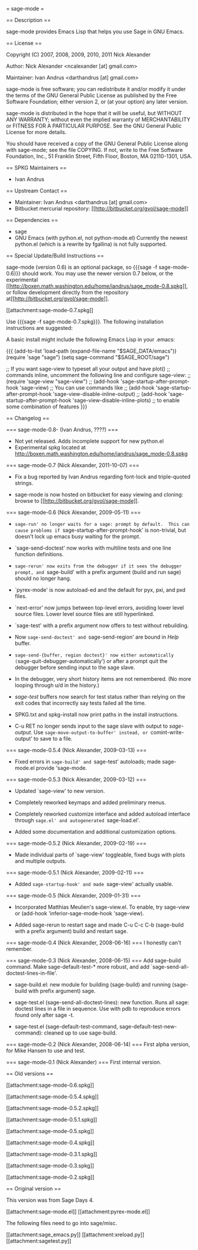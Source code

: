 = sage-mode =

== Description ==

sage-mode provides Emacs Lisp that helps you use Sage in GNU Emacs.

== License ==

Copyright (C) 2007, 2008, 2009, 2010, 2011  Nick Alexander

Author: Nick Alexander <ncalexander [at] gmail.com>

Maintainer: Ivan Andrus <darthandrus  [at] gmail.com>

sage-mode is free software; you can redistribute it and/or modify
it under the terms of the GNU General Public License as published by
the Free Software Foundation; either version 2, or (at your option)
any later version.

sage-mode is distributed in the hope that it will be useful,
but WITHOUT ANY WARRANTY; without even the implied warranty of
MERCHANTABILITY or FITNESS FOR A PARTICULAR PURPOSE.  See the
GNU General Public License for more details.

You should have received a copy of the GNU General Public License
along with sage-mode; see the file COPYING.  If not, write to the
Free Software Foundation, Inc., 51 Franklin Street, Fifth Floor,
Boston, MA 02110-1301, USA.

== SPKG Maintainers ==

 * Ivan Andrus

== Upstream Contact ==

 * Maintainer: Ivan Andrus <darthandrus [at] gmail.com>
 * Bitbucket mercurial repository: [[http://bitbucket.org/gvol/sage-mode]]

== Dependencies ==

 * sage
 * GNU Emacs (with python.el, not python-mode.el)  Currently the newest python.el (which is a rewrite by fgallina) is not fully supported.

== Special Update/Build Instructions ==

sage-mode (version 0.6) is an optional package, so {{{sage -f sage-mode-0.6}}} should work.  You may use the newer version 0.7 below, or the experimental [[http://boxen.math.washington.edu/home/iandrus/sage_mode-0.8.spkg]], or follow development directly from the repository at[[http://bitbucket.org/gvol/sage-mode]].

[[attachment:sage-mode-0.7.spkg]]

Use {{{sage -f sage-mode-0.7.spkg}}}.  The following installation instructions are suggested:

A basic install might include the following Emacs Lisp in your .emacs:

{{{
(add-to-list 'load-path (expand-file-name "$SAGE_DATA/emacs"))
(require 'sage "sage")
(setq sage-command "$SAGE_ROOT/sage")

;; If you want sage-view to typeset all your output and have plot()
;; commands inline, uncomment the following line and configure sage-view:
;; (require 'sage-view "sage-view")
;; (add-hook 'sage-startup-after-prompt-hook 'sage-view)
;; You can use commands like
;; (add-hook 'sage-startup-after-prompt-hook 'sage-view-disable-inline-output)
;; (add-hook 'sage-startup-after-prompt-hook 'sage-view-disable-inline-plots)
;; to enable some combination of features
}}}

== Changelog ==

=== sage-mode-0.8- (Ivan Andrus, ????) ===
* Not yet released.  Adds incomplete support for new python.el
* Experimental spkg located at http://boxen.math.washington.edu/home/iandrus/sage_mode-0.8.spkg

=== sage-mode-0.7 (Nick Alexander, 2011-10-07) ===
* Fix a bug reported by Ivan Andrus regarding font-lock and
triple-quoted strings.

* sage-mode is now hosted on bitbucket for easy viewing and cloning:
browse to [[http://bitbucket.org/gvol/sage-mode]].

=== sage-mode-0.6 (Nick Alexander, 2009-05-11) ===
* `sage-run' no longer waits for a sage: prompt by default.  This can cause
problems if `sage-startup-after-prompt-hook' is non-trivial, but doesn't lock
up emacs busy waiting for the prompt.

* `sage-send-doctest' now works with multiline tests and one line function
definitions.

* `sage-rerun' now exits from the debugger if it sees the debugger prompt, and
`sage-build' with a prefix argument (build and run sage) should no longer hang.

* `pyrex-mode' is now autoload-ed and the default for pyx, pxi, and pxd files.

* `next-error' now jumps between top-level errors, avoiding lower level source
files.  Lower level source files are still hyperlinked.

* `sage-test' with a prefix argument now offers to test without rebuilding.

* Now `sage-send-doctest' and `sage-send-region' are bound in *Help* buffer.

* `sage-send-{buffer, region doctest}' now either automatically
(`sage-quit-debugger-automatically') or after a prompt quit the debugger
before sending input to the sage slave.

* In the debugger, very short history items are not remembered.  (No more
looping through u/d in the history.)

* *sage-test* buffers now search for test status rather than relying on the
exit codes that incorrectly say tests failed all the time.

* SPKG.txt and spkg-install now print paths in the install instructions.

* C-u RET no longer sends input to the sage slave with output to
*sage-output*.  Use `sage-move-output-to-buffer' instead, or
`comint-write-output' to save to a file.

=== sage-mode-0.5.4 (Nick Alexander, 2009-03-13) ===
* Fixed errors in `sage-build' and `sage-test' autoloads; made sage-mode.el
provide 'sage-mode.

=== sage-mode-0.5.3 (Nick Alexander, 2009-03-12) ===
* Updated `sage-view' to new version.

* Completely reworked keymaps and added preliminary menus.

* Completely reworked customize interface and added autoload interface
through `sage.el' and autogenerated `sage-load.el'.

* Added some documentation and additional customization options.

=== sage-mode-0.5.2 (Nick Alexander, 2009-02-19) ===
* Made individual parts of `sage-view' toggleable, fixed bugs with plots and
multiple outputs.

=== sage-mode-0.5.1 (Nick Alexander, 2009-02-11) ===
* Added `sage-startup-hook' and made `sage-view' actually usable.

=== sage-mode-0.5 (Nick Alexander, 2009-01-31) ===
* Incorporated Matthias Meulien's sage-view.el.  To enable, try sage-view or
  (add-hook 'inferior-sage-mode-hook 'sage-view).

* Added sage-rerun to restart sage and made C-u C-c C-b (sage-build with a
  prefix argument) build and restart sage.

=== sage-mode-0.4 (Nick Alexander, 2008-06-16) ===
I honestly can't remember.

=== sage-mode-0.3 (Nick Alexander, 2008-06-15) ===
Add sage-build command. Make sage-default-test-* more robust, and add
`sage-send-all-doctest-lines-in-file'.

* sage-build.el: new module for building (sage-build) and running
(sage-build with prefix argument) sage.

* sage-test.el (sage-send-all-doctest-lines): new function. Runs all
sage: doctest lines in a file in sequence. Use with pdb to reproduce
errors found only after sage -t.

* sage-test.el (sage-default-test-command,
sage-default-test-new-command): cleaned up to use sage-build.

=== sage-mode-0.2 (Nick Alexander, 2008-06-14) ===
First alpha version, for Mike Hansen to use and test.

=== sage-mode-0.1 (Nick Alexander) ===
First internal version.

== Old versions ==

[[attachment:sage-mode-0.6.spkg]]

[[attachment:sage-mode-0.5.4.spkg]]

[[attachment:sage-mode-0.5.2.spkg]]

[[attachment:sage-mode-0.5.1.spkg]]

[[attachment:sage-mode-0.5.spkg]]

[[attachment:sage-mode-0.4.spkg]]

[[attachment:sage-mode-0.3.1.spkg]]

[[attachment:sage-mode-0.3.spkg]]

[[attachment:sage-mode-0.2.spkg]]

== Original version ==

This version was from Sage Days 4.

[[attachment:sage-mode.el]]
[[attachment:pyrex-mode.el]]

The following files need to go into sage/misc.

[[attachment:sage_emacs.py]]
[[attachment:xreload.py]]
[[attachment:sagetest.py]]
